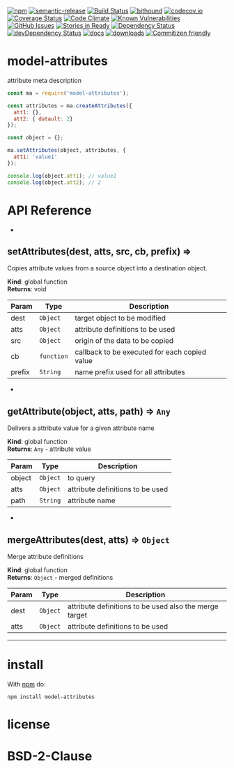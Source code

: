 [![npm](https://img.shields.io/npm/v/model-attributes.svg)](https://www.npmjs.com/package/model-attributes)
[![semantic-release](https://img.shields.io/badge/%20%20%F0%9F%93%A6%F0%9F%9A%80-semantic--release-e10079.svg)](https://github.com/arlac77/model-attributes)
[![Build Status](https://secure.travis-ci.org/arlac77/model-attributes.png)](http://travis-ci.org/arlac77/model-attributes)
[![bithound](https://www.bithound.io/github/arlac77/model-attributes/badges/score.svg)](https://www.bithound.io/github/arlac77/model-attributes)
[![codecov.io](http://codecov.io/github/arlac77/model-attributes/coverage.svg?branch=master)](http://codecov.io/github/arlac77/model-attributes?branch=master)
[![Coverage Status](https://coveralls.io/repos/arlac77/model-attributes/badge.svg)](https://coveralls.io/r/arlac77/model-attributes)
[![Code Climate](https://codeclimate.com/github/arlac77/model-attributes/badges/gpa.svg)](https://codeclimate.com/github/arlac77/model-attributes)
[![Known Vulnerabilities](https://snyk.io/test/github/arlac77/model-attributes/badge.svg)](https://snyk.io/test/github/arlac77/model-attributes)
[![GitHub Issues](https://img.shields.io/github/issues/arlac77/model-attributes.svg?style=flat-square)](https://github.com/arlac77/model-attributes/issues)
[![Stories in Ready](https://badge.waffle.io/arlac77/model-attributes.svg?label=ready&title=Ready)](http://waffle.io/arlac77/model-attributes)
[![Dependency Status](https://david-dm.org/arlac77/model-attributes.svg)](https://david-dm.org/arlac77/model-attributes)
[![devDependency Status](https://david-dm.org/arlac77/model-attributes/dev-status.svg)](https://david-dm.org/arlac77/model-attributes#info=devDependencies)
[![docs](http://inch-ci.org/github/arlac77/model-attributes.svg?branch=master)](http://inch-ci.org/github/arlac77/model-attributes)
[![downloads](http://img.shields.io/npm/dm/model-attributes.svg?style=flat-square)](https://npmjs.org/package/model-attributes)
[![Commitizen friendly](https://img.shields.io/badge/commitizen-friendly-brightgreen.svg)](http://commitizen.github.io/cz-cli/)

model-attributes
==========
attribute meta description

```javascript
const ma = require('model-attributes');

const attributes = ma.createAttributes({
  att1: {},
  att2: { datault: 2}
});

const object = {};

ma.setAttributes(object, attributes, {
  att1: 'value1'
});

console.log(object.att1); // value1
console.log(object.att2); // 2
```

# API Reference

* <a name="setAttributes"></a>

## setAttributes(dest, atts, src, cb, prefix) ⇒
Copies attribute values from a source object into a destination object.

**Kind**: global function  
**Returns**: void  

| Param | Type | Description |
| --- | --- | --- |
| dest | <code>Object</code> | target object to be modified |
| atts | <code>Object</code> | attribute definitions to be used |
| src | <code>Object</code> | origin of the data to be copied |
| cb | <code>function</code> | callback to be executed for each copied value |
| prefix | <code>String</code> | name prefix used for all attributes |


* <a name="getAttribute"></a>

## getAttribute(object, atts, path) ⇒ <code>Any</code>
Delivers a attribute value for a given attribute name

**Kind**: global function  
**Returns**: <code>Any</code> - attribute value  

| Param | Type | Description |
| --- | --- | --- |
| object | <code>Object</code> | to query |
| atts | <code>Object</code> | attribute definitions to be used |
| path | <code>String</code> | attribute name |


* <a name="mergeAttributes"></a>

## mergeAttributes(dest, atts) ⇒ <code>Object</code>
Merge attribute definitions

**Kind**: global function  
**Returns**: <code>Object</code> - merged definitions  

| Param | Type | Description |
| --- | --- | --- |
| dest | <code>Object</code> | attribute definitions to be used also the merge target |
| atts | <code>Object</code> | attribute definitions to be used |


* * *

install
=======

With [npm](http://npmjs.org) do:

```shell
npm install model-attributes
```

license
=======

BSD-2-Clause
=======
